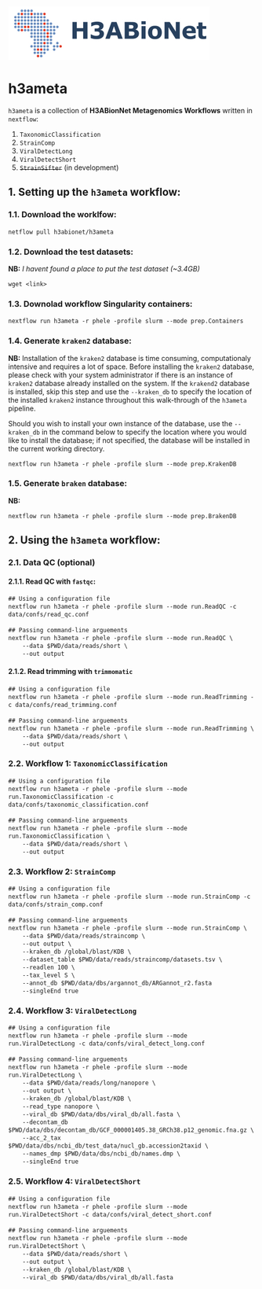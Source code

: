 
<img src="docs/assets/images/H3ABioNetlogo2.jpg"/>

# h3ameta
`h3ameta` is a collection of **H3ABionNet Metagenomics Workflows** written in `nextflow`:
1. `TaxonomicClassification`
2. `StrainComp`
3. `ViralDetectLong`
4. `ViralDetectShort`
5. ~~`StrainSifter`~~ (in development)

## 1. Setting up the `h3ameta` workflow:
### 1.1. Download the worklfow:
```
netflow pull h3abionet/h3ameta
```

### 1.2. Download the test datasets:
**NB:** *I havent found a place to put the test dataset (~3.4GB)*
```
wget <link>
```

### 1.3. Downolad workflow Singularity containers:
```
nextflow run h3ameta -r phele -profile slurm --mode prep.Containers 
```

### 1.4. Generate `kraken2` database:
**NB:** Installation of the `kraken2` database is time consuming, computationaly intensive and requires a lot of space. Before installing the `kraken2` database, please check with your system administrator if there is an instance of `kraken2` database already installed on the system. If the `krakend2` database is installed, skip this step and use the `--kraken_db` to specify the location of the installed `kraken2` instance throughout this walk-through of the `h3ameta` pipeline.

Should you wish to install your own instance of the database, use the `--kraken_db` in the command below to specify the location where you would like to install the database; if not specified, the database will be installed in the current working directory.
```
nextflow run h3ameta -r phele -profile slurm --mode prep.KrakenDB
```

### 1.5. Generate `braken` database:
**NB:** 
```
nextflow run h3ameta -r phele -profile slurm --mode prep.BrakenDB
```

## 2. Using the `h3ameta` workflow:
### 2.1. Data QC (optional)
#### 2.1.1. Read QC with `fastqc`:
```
## Using a configuration file
nextflow run h3ameta -r phele -profile slurm --mode run.ReadQC -c data/confs/read_qc.conf

## Passing command-line arguements
nextflow run h3ameta -r phele -profile slurm --mode run.ReadQC \
    --data $PWD/data/reads/short \
    --out output
```

#### 2.1.2. Read trimming with `trimmomatic`
```
## Using a configuration file
nextflow run h3ameta -r phele -profile slurm --mode run.ReadTrimming -c data/confs/read_trimming.conf

## Passing command-line arguements
nextflow run h3ameta -r phele -profile slurm --mode run.ReadTrimming \
    --data $PWD/data/reads/short \
    --out output
```

### 2.2. Workflow 1: `TaxonomicClassification`
```
## Using a configuration file
nextflow run h3ameta -r phele -profile slurm --mode run.TaxonomicClassification -c data/confs/taxonomic_classification.conf

## Passing command-line arguements
nextflow run h3ameta -r phele -profile slurm --mode run.TaxonomicClassification \
    --data $PWD/data/reads/short \
    --out output
```

### 2.3. Workflow 2: `StrainComp`
```
## Using a configuration file
nextflow run h3ameta -r phele -profile slurm --mode run.StrainComp -c data/confs/strain_comp.conf

## Passing command-line arguements
nextflow run h3ameta -r phele -profile slurm --mode run.StrainComp \
    --data $PWD/data/reads/straincomp \
    --out output \
    --kraken_db /global/blast/KDB \
    --dataset_table $PWD/data/reads/straincomp/datasets.tsv \
    --readlen 100 \
    --tax_level S \
    --annot_db $PWD/data/dbs/argannot_db/ARGannot_r2.fasta
    --singleEnd true
```

### 2.4. Workflow 3: `ViralDetectLong`
```
## Using a configuration file
nextflow run h3ameta -r phele -profile slurm --mode run.ViralDetectLong -c data/confs/viral_detect_long.conf

## Passing command-line arguements
nextflow run h3ameta -r phele -profile slurm --mode run.ViralDetectLong \
    --data $PWD/data/reads/long/nanopore \
    --out output \
    --kraken_db /global/blast/KDB \
    --read_type nanopore \
    --viral_db $PWD/data/dbs/viral_db/all.fasta \
    --decontam_db $PWD/data/dbs/decontam_db/GCF_000001405.38_GRCh38.p12_genomic.fna.gz \
    --acc_2_tax $PWD/data/dbs/ncbi_db/test_data/nucl_gb.accession2taxid \
    --names_dmp $PWD/data/dbs/ncbi_db/names.dmp \
    --singleEnd true
```

### 2.5. Workflow 4: `ViralDetectShort`
```
## Using a configuration file
nextflow run h3ameta -r phele -profile slurm --mode run.ViralDetectShort -c data/confs/viral_detect_short.conf

## Passing command-line arguements
nextflow run h3ameta -r phele -profile slurm --mode run.ViralDetectShort \
    --data $PWD/data/reads/short \
    --out output \
    --kraken_db /global/blast/KDB \
    --viral_db $PWD/data/dbs/viral_db/all.fasta
```

<!-- Note: other workshop materials can be found [in our Google Drive folder](https://drive.google.com/drive/u/1/folders/1g3iyBbbD0fq2TIYz3MungaOiSu4DAm8X) -->

<!-- ## Running the model workflow -->

<!-- ### 1. Set up conda, nextflow, clone the Git repository. -->

<!-- Note: this requires Singularity to be set up on your system or cluster. -->

<!-- ``` -->
<!-- cd ~ -->
<!-- mkdir -p ~/local/bin -->
<!-- export PATH="$PATH:~/local/bin" -->

<!-- wget -qO- https://get.nextflow.io | bash -->
<!-- wget https://repo.anaconda.com/miniconda/Miniconda3-latest-Linux-x86_64.sh -->
<!-- cd -->
<!-- git clone https://github.com/h3abionet/h3ameta.git -->
<!-- ``` -->


<!-- ### 2. Running the workflow -->

<!-- ``` -->
<!-- cd ~ -->
<!-- mkdir test_run; cd test_run -->
<!-- nextflow h3ameta/examples/taxonomic_classification/taxonomic_classification.nf  --tax_level S -resume --in h3ameta/examples/test_data/*.fq \ -->
<!-- --dataset_table h3ameta/examples/test_data/datasets.tsv --db /path/to/kraken_and_bracken_db -->
<!-- ``` -->

<!-- ## Docker images -->

<!-- We're assuming you're using singularity -- if using Docker it'll be a little simpler, so it's left as an exercise for the reader. Of course, if you're  using Nextflow this will generally be taken care of by the appropriate config file and should be transparent. -->

<!-- ### kraken2 -->

<!-- Download the latest image -->

<!-- `singularity pull docker://quay.io/h3abionet_org/kraken2 ` -->

<!-- This will create an image `kraken2.img` which contains the kraken2 suite plus auxiliary programs like dustmasker -->

<!-- Note that we do not have any databases inside the image to keep the image small. You need to download and build the databases. Here's an example: Assume that you have a directory `/local/kraken` and you're going to bulild the database inside that -->

<!-- ``` -->
<!-- singularity exec -B /local/kraken/:/mnt kraken2.simg kraken2-build --standard --threads 8 --db /mnt/krakdb -->
<!-- ``` -->
<!-- This binds the directory `/local/kraken` on the host to the `/mnt` directory in the singularity image. The directory `/mnt` is passed to the `kraken2-build` program to use for the data and the database will be called `krakdb`. -->
